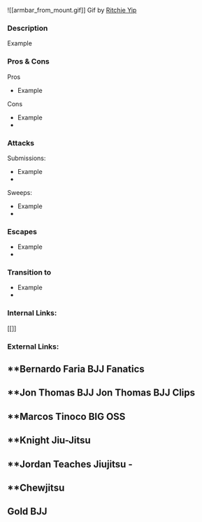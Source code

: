 ![[armbar_from_mount.gif]]
Gif by [Ritchie Yip](https://youtu.be/1f02jGJqooc)

### Description
Example

### Pros & Cons
Pros
- Example 

Cons
- Example
- 

### Attacks

Submissions:
- Example
- 

Sweeps:
- Example
- 

### Escapes
- Example
- 


### Transition to
- Example
- 

### Internal Links:
[[]]


### External Links:
**Bernardo Faria BJJ Fanatics[](https://www.youtube.com/channel/UCtXtqlLdZYZm3060qVExXkA)
- 

**Jon Thomas BJJ [](https://www.youtube.com/channel/UCBNsOFfO-TZDIpygfz5paaQ)
Jon Thomas BJJ Clips [](https://www.youtube.com/channel/UCG4TX-FaQdT7Z-e3NWx8Wyw)
- 

**Marcos Tinoco BIG OSS[](https://www.youtube.com/channel/UCilIX_yDgcTP3j7zMjJTIvg)
- 

**Knight Jiu-Jitsu[](https://www.youtube.com/channel/UCDaSNu2fM3JL4VdlSwcFtOw)
- 

**Jordan Teaches Jiujitsu [](https://www.youtube.com/channel/UCexKjyhZ5EvBTWyg6U6e5Og)- 
- 

**Chewjitsu[](https://www.youtube.com/channel/UCGCZBBvu7ZnqHYHuScODbAQ)
- 


**Gold BJJ[]()**
- 
